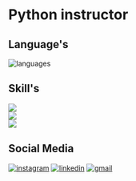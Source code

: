 <h1> Python instructor </h1>
<p><b>
   
</b>
</p>
<div>
   <h2>Language's</h2>
     <img src='https://skillicons.dev/icons?i=py,html,css,js,java' alt='languages'>
   <h2>Skill's</h2>
     <img src='https://skillicons.dev/icons?i=rabbitmq,git,django'><br>
     <img src='https://skillicons.dev/icons?i=selenium,opencv,qt'><br>
     <img src='https://skillicons.dev/icons?i=ps,pr,ai,wordpress'>
</div>
<div>
  <h2>Social Media</h2>
  <a href='https://instagram.com/soran.py'><img src='https://skillicons.dev/icons?i=instagram' alt='instagram'></a>
  <a href='https://linkedin.com/soranhassan'><img src='https://skillicons.dev/icons?i=linkedin' alt='linkedin'></a>
  <a href='https:soran.hassan21@gmail.com'><img src='https://skillicons.dev/icons?i=gmail' alt='gmail'></a>
</div>
